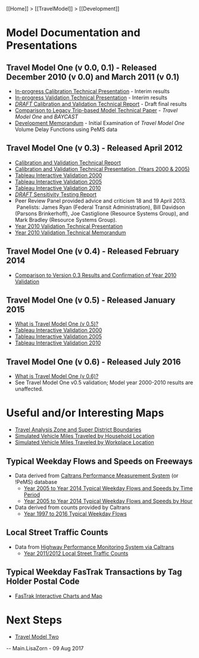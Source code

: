 [[Home]] > [[TravelModel]] > [[Development]]

# Model Documentation and Presentations

## Travel Model One (v 0.0, 0.1) - Released December 2010 (v 0.0) and March 2011 (v 0.1)
* <a href="http://mtcgis.mtc.ca.gov/foswiki/pub/Main/Presentations/2010_12_08_In-progress_Calibration.pps" target="_blank" title="In-progress Calibration Technical Presentation"> In-progress Calibration Technical Presentation</a> - Interim results
* <a href="http://mtcgis.mtc.ca.gov/foswiki/pub/Main/Presentations/2010_11_10_In-progress_Validation.pps" target="_blank" title="In-progress Validation Technical Presentation"> In-progress Validation Technical Presentation</a> - Interim results
* <a href="http://mtcgis.mtc.ca.gov/foswiki/pub/Main/Documents/2011_04_28_Draft_Calibration_and_Validation.pdf" target="_blank" title="Draft Calibration and Validation Technical Report">*DRAFT* Calibration and Validation Technical Report</a> - Draft final results
* <a href="http://mtcgis.mtc.ca.gov/foswiki/pub/Main/Documents/2011_10_20_RELEASE_Comparison_to_Trip_Based_Model.pdf" target="_blank" title="Comparison to Legacy Trip-based Model Technical Paper">Comparison to Legacy Trip-based Model Technical Paper</a> - <em>Travel Model One </em>and _BAYCAST_
* <a href="http://mtcgis.mtc.ca.gov/foswiki/pub/Main/Documents/2012_03_06_RELEASE_Volume_delay_functions.pdf" target="_blank" title="Initial Examination of Volume Delay Functions using Caltrans Performance Measurement System Data"> Development Memorandum</a> - Initial Examination of <em>Travel Model One </em>Volume Delay Functions using PeMS data

## Travel Model One (v 0.3) - Released April 2012
* [Calibration and Validation Technical Report](https://mtcdrive.box.com/s/7crr7bwhromi2au42jnpp11fqe5l24xq)
* [Calibration and Validation Technical Presentation  (Years 2000 & 2005)](CalibrationAndValidationPresentationVersion03)
* [Tableau Interactive Validation 2000](TravelModelOneV03TableauInteractive2000Validation)
* [Tableau Interactive Validation 2005](TravelModelOneV03TableauInteractive2005Validation)
* [Tableau Interactive Validation 2010](TravelModelOneV03TableauInteractive2010Validation)
* [*DRAFT* Sensitivity Testing Report](https://mtcdrive.box.com/s/5kqfrgpdtheq4qw3otobr6xk9cxm55ld)
* Peer Review Panel provided advice and criticism 18 and 19 April 2013.  Panelists: James Ryan (Federal Transit Administration), Bill Davidson (Parsons Brinkerhoff), Joe Castiglione (Resource Systems Group), and Mark Bradley (Resource Systems Group).
* [Year 2010 Validation Technical Presentation](CalibrationAndValidationPresentationYear2010Version03)
* [Year 2010 Validation Technical Memorandum](https://mtcdrive.box.com/s/sgin680x0xnum12dy9oje9tjb8yaach3)

## Travel Model One (v 0.4) - Released February 2014
* [Comparison to Version 0.3 Results and Confirmation of Year 2010 Validation](ComparisonAndValidationPresentationVersion04)
 
## Travel Model One (v 0.5) - Released January 2015
* [What is Travel Model One (v 0.5)?](TravelModelOneV05)
* [Tableau Interactive Validation 2000](TravelModelOneV05TableauInteractive2000Validation)
* [Tableau Interactive Validation 2005](TravelModelOneV05TableauInteractive2005Validation)
* [Tableau Interactive Validation 2010](TravelModelOneV05TableauInteractive2010Validation)
 
## Travel Model One (v 0.6) - Released July 2016
* [What is Travel Model One (v 0.6)?](TravelModelOneV06)
* See Travel Model One v0.5 validation; Model year 2000-2010 results are unaffected.

# Useful and/or Interesting Maps
* [Travel Analysis Zone and Super District Boundaries](TravelModelOneGeographies)
* [Simulated Vehicle Miles Traveled by Household Location](VmtPerCapita)
* [Simulated Vehicle Miles Traveled by Workplace Location](VmtPerWorker)

## Typical Weekday Flows and Speeds on Freeways
* Data derived from <a href="http://pems.dot.ca.gov/" target="_blank" title="Caltrans">Caltrans Performance Measurement System</a> (or !PeMS) database
  * [Year 2005 to Year 2014 Typical Weekday Flows and Speeds by Time Period](PeMSFlowsAndSpeeds)
  * [Year 2005 to Year 2014 Typical Weekday Flows and Speeds by Hour](PeMSFlowsAndSpeedsHour)
* Data derived from counts provided by Caltrans 
  * [Year 1997 to 2016 Typical Weekday Flows](CaltransFlows)

## Local Street Traffic Counts
* Data from <a href="http://www.dot.ca.gov/hq/tsip/hpms/index.php" target="_blank" title="Caltrans HPMS">Highway Performance Monitoring System via Caltrans</a>
  * <a href="http://geocommons.com/maps/177959" target="_blank" title="Year 2011/2012  HPMS Map">Year 2011/2012 Local Street Traffic Counts</a>

## Typical Weekday FasTrak Transactions by Tag Holder Postal Code
* [FasTrak Interactive Charts and Map](FasTrakTransactionsThroughTime)
 
# Next Steps
* <a href="http://bayareametro.github.io/travel-model-two/" target="_self" title="Travel Model Two Development">Travel Model Two</a>

-- Main.LisaZorn - 09 Aug 2017